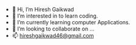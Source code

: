 - 👋 Hi, I’m Hiresh Gaikwad
- 👀 I’m interested in to learn coding.
- 🌱 I’m currently learning computer Applications.
- 💞️ I’m looking to collaborate on ...
- 📫 hireshgaikwad46@gmail.com

<!---
hiresh10/hiresh10 is a ✨ special ✨ repository because its `README.md` (this file) appears on your GitHub profile.
You can click the Preview link to take a look at your changes.
--->
